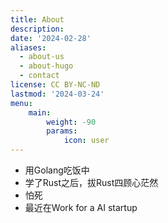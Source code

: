 ```yaml
---
title: About
description: 
date: '2024-02-28'
aliases:
  - about-us
  - about-hugo
  - contact
license: CC BY-NC-ND
lastmod: '2024-03-24'
menu:
    main: 
        weight: -90
        params:
            icon: user
---
```



* 用Golang吃饭中
* 学了Rust之后，拔Rust四顾心茫然
* 怕死
* 最近在Work for a AI startup
